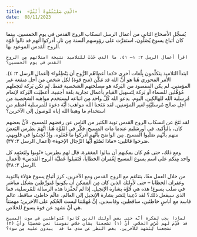 ```yaml
---
title:  «الَّذِي صَلَبْتُمُوهُ أَنْتُمْ»
date:  08/11/2023
---
```


يُسجِّل الأصحاح الثاني من أعمال الرسل انسكاب الروح القدس في يوم الخمسين. بينما كان أتباع يسوع يُصَلّون، استقرَّت على رؤوسهم ألسنة مِن نار. أدركوا أنهم قد نالوا قُوّة الروح القدس الموعود بها.

`اقرأ أعمال الرسل ٢: ١– ٤١. ما الذي حَدَثَ للتلاميذ نتيجة امتلائهم مِن الروح القدس في يوم الخمسين؟`

ابتدأ التلاميذ يتكلَّمون بِلُغات أخرى «كما أعطاهُم الرُّوح أن يَنْطِقُوا» (أعمال الرسل ٢: ٤). الأمر المحوري هُنا هو أنَّ الله قد مَكَّن (منح قوة) لكل شخص من أجل منفعة غير المؤمنين. لم يكن المقصود من البَركة هو مصلحتهم الشخصية فقط. لم تكن بَركة لتجعلهم مُؤهَّلين للسماء أو بَركة لِتَسهيل القيام بأعمال تجارية بلغة أجنبية. اُعطِيَت البَركة لإتمام مُرسلية الله للهالكين. اليوم، يدعو الله كُلَّ واحد مِن اتباعه ليستخدم مواهبه الشخصية من أجل صالح مُرسليَّتِهِ لغير المؤمنين. لقد مَنَحنا الله مواهب: أيَّة دعوة للمرسلية أعظم من استخدام ما وهبنا الله إياه للوصول إلى الآخرين؟

لقد نَتَجَ عن انسكاب الروح القدس توبة الكثير من الناس عن رفضهم للمسيح، لأنَّ بعضهم كان، بالتأكيد، في أورشليم عندما مات المسيح. فكِّر في القُوَّة هُنا: اتَّهَمَ بطرس البَعضَ منهم بأنَّهم صَلَبوا المسيح. مِن الواضح بأنَّهم أدركوا ما فَعَلوه، وإذْ نُخِسُوا في قلوبهم، صَرخوا قائلين: «ماذا نَصْنَع أيُّها الرِّجال الإخوة» (أعمال الرسل ٢: ٣٧).

ومع ذلك، حتى هُم كان يمكنهم أن ينالوا المغفرة. قال لهم بطرس: «تُوبوا وليَعتَمِد كل واحد مِنكم على اسم يسوع المسيح لِغُفران الخطايا، فَتَقبلوا عَطيَّة الروح القدس» (أعمال الرسل ٢: ٣٨).

من خلال العمل معًا، بتناغم مع الروح القدس ومع الآخرين، كرز أتباع يسوع هؤلاء بالتوبة وغفران الخطايا – حتى لأولئك الذين كان مِن الممكن أن يكونوا مُتورِّطين بشكل مباشر في صلب يسوع! هذه هي قُوَّة بشارة الإنجيل. إذا لم تُحفِّزنا هذه الرسالة للمُرسلية، فما الذي سيفعل ذلك؟ لقد دُعِينا لِنَشر بشارة الإنجيل إلى العالم، عالَم خاطئ، ساقط، عالمٍ فاسد مع أناسٍ خاطئين، ساقطين، وفاسدين. إنَّ مُهمَّتنا ليست الحُكم على الآخرين؛ مهمتنا هي أنْ نشهد عن قوة يسوع للخلاص.

`لماذا يجب لِفكرة أنَّه حتى بعض أولئك الذين كانوا مُتواطئين في موت المسيح قد قُدِّمَ لهم عَرْض الخلاص، أنْ (١) تشجعنا بشأن خلاص نفوسنا نحن شخصيًا وأنْ (٢) تشجعنا لِنَشهد للآخرين، بغض النظر عن مدى ما قد  يبدون عليه مِن سوء؟`